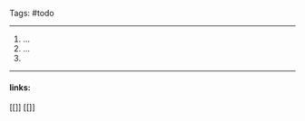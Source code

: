 Tags: #todo

------------------------------------------
1. ...
2. ...
3. 

---------------------
#### links:
[[]]
[[]]